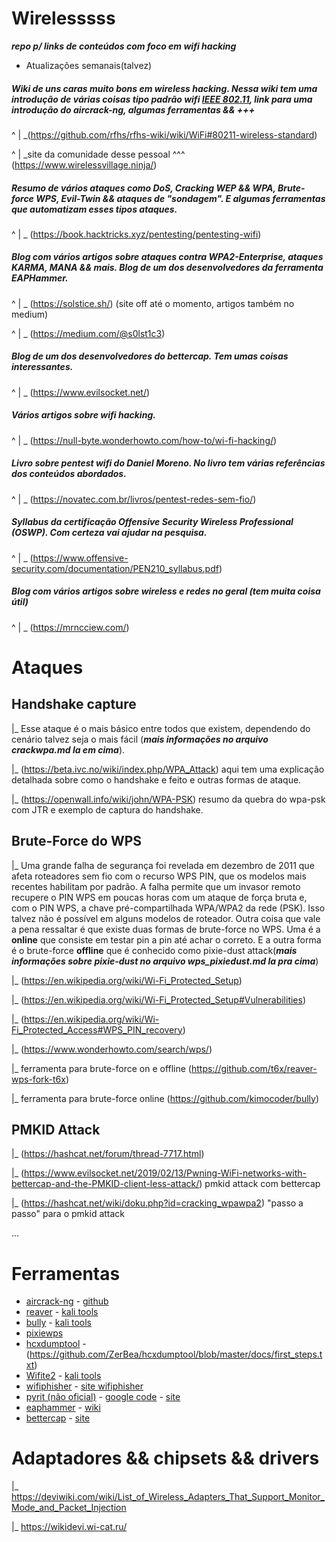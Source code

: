 # Wirelesssss 
***repo p/ links de conteúdos com foco em wifi hacking***
- Atualizações semanais(talvez)



##### Wiki de uns caras muito bons em wireless hacking. Nessa wiki tem uma introdução de várias coisas tipo padrão wifi [IEEE 802.11](https://en.wikipedia.org/wiki/IEEE_802.11), link para uma introdução do aircrack-ng, algumas ferramentas && +++

^
|
\_(https://github.com/rfhs/rfhs-wiki/wiki/WiFi#80211-wireless-standard)

^
|
\_site da comunidade desse pessoal ^^^ (https://www.wirelessvillage.ninja/)

 
 
##### Resumo de vários ataques como DoS, Cracking WEP && WPA, Brute-force WPS, Evil-Twin && ataques de "sondagem". E algumas ferramentas que automatizam esses tipos ataques. 

^
|
\_ (https://book.hacktricks.xyz/pentesting/pentesting-wifi)



##### Blog com vários artigos sobre ataques contra WPA2-Enterprise, ataques KARMA, MANA && mais. Blog de um dos desenvolvedores da ferramenta EAPHammer. 

^
|
\_ (https://solstice.sh/) (site off até o momento, artigos também no medium) 

^
|
\_ (https://medium.com/@s0lst1c3)



##### Blog de um dos desenvolvedores do bettercap. Tem umas coisas interessantes.

^
|
\_ (https://www.evilsocket.net/)



##### Vários artigos sobre wifi hacking.

^
|
\_ (https://null-byte.wonderhowto.com/how-to/wi-fi-hacking/)



##### Livro sobre pentest wifi do Daniel Moreno. No livro tem várias referências dos conteúdos abordados.

^
|
\_ (https://novatec.com.br/livros/pentest-redes-sem-fio/)



##### Syllabus da certificação Offensive Security Wireless Professional (OSWP). Com certeza vai ajudar na pesquisa.

^
|
\_ (https://www.offensive-security.com/documentation/PEN210_syllabus.pdf)



##### Blog com vários artigos sobre wireless e redes no geral (tem muita coisa útil)

^
|
\_ (https://mrncciew.com/)



# Ataques

## Handshake capture

|_ Esse ataque é o mais básico entre todos que existem, dependendo do cenário talvez seja o mais fácil (***mais informações no arquivo crackwpa.md la em cima***).  
   
|_ (https://beta.ivc.no/wiki/index.php/WPA_Attack) aqui tem uma explicação detalhada sobre como o handshake e feito e outras formas de ataque.

|_ (https://openwall.info/wiki/john/WPA-PSK) resumo da quebra do wpa-psk com JTR e exemplo de captura do handshake.

## Brute-Force do WPS

|_ Uma grande falha de segurança foi revelada em dezembro de 2011 que afeta roteadores sem fio com o recurso WPS PIN, que os modelos mais recentes habilitam por padrão. A falha permite que um invasor remoto recupere o PIN WPS em poucas horas com um ataque de força bruta e, com o PIN WPS, a chave pré-compartilhada WPA/WPA2 da rede (PSK). Isso talvez não é possível em alguns modelos de roteador. Outra coisa que vale a pena ressaltar é que existe duas formas de brute-force no WPS. Uma é a **online** que consiste em testar pin a pin até achar o correto. E a outra forma é o brute-force **offline** que é conhecido como pixie-dust attack(***mais informações sobre pixie-dust no arquivo wps_pixiedust.md la pra cima***)

|_ (https://en.wikipedia.org/wiki/Wi-Fi_Protected_Setup)

|_ (https://en.wikipedia.org/wiki/Wi-Fi_Protected_Setup#Vulnerabilities)

|_ (https://en.wikipedia.org/wiki/Wi-Fi_Protected_Access#WPS_PIN_recovery)

|_ (https://www.wonderhowto.com/search/wps/)

|_ ferramenta para brute-force on e offline (https://github.com/t6x/reaver-wps-fork-t6x)

|_ ferramenta para brute-force online (https://github.com/kimocoder/bully)


## PMKID Attack

|_ (https://hashcat.net/forum/thread-7717.html) 

|_ (https://www.evilsocket.net/2019/02/13/Pwning-WiFi-networks-with-bettercap-and-the-PMKID-client-less-attack/) pmkid attack com bettercap

|_ (https://hashcat.net/wiki/doku.php?id=cracking_wpawpa2) "passo a passo" para o pmkid attack


...

# Ferramentas 

* [aircrack-ng](https://www.aircrack-ng.org/) - [github](https://github.com/aircrack-ng)
* [reaver](https://github.com/t6x/reaver-wps-fork-t6x) - [kali tools](https://www.kali.org/tools/reaver/)
* [bully](https://github.com/kimocoder/bully) - [kali tools](https://www.kali.org/tools/bully/)
* [pixiewps](https://github.com/wiire-a/pixiewps) 
* [hcxdumptool](https://github.com/ZerBea/hcxdumptool) - (https://github.com/ZerBea/hcxdumptool/blob/master/docs/first_steps.txt)
* [Wifite2](https://github.com/derv82/wifite2) - [kali tools](https://www.kali.org/tools/wifite/)
* [wifiphisher](https://github.com/wifiphisher/wifiphisher) - [site wifiphisher](https://wifiphisher.org/)
* [pyrit (não oficial)](https://github.com/JPaulMora/Pyrit) - [google code](https://code.google.com/archive/p/pyrit/) - [site](https://pyrit.wordpress.com/)
* [eaphammer](https://github.com/s0lst1c3/eaphammer) - [wiki](https://github.com/s0lst1c3/eaphammer/wiki)
* [bettercap](https://github.com/bettercap/bettercap) - [site](https://www.bettercap.org/)



# Adaptadores && chipsets && drivers

|_ https://deviwiki.com/wiki/List_of_Wireless_Adapters_That_Support_Monitor_Mode_and_Packet_Injection

|_ https://wikidevi.wi-cat.ru/


